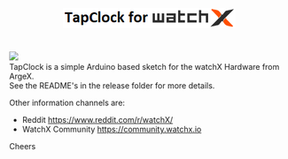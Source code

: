 <p align="center">
  <a href="http://watchx.io/"> 
    <img src="./Pictures/TapClock_for_watchX_logo.png" alt="watchX"> 
  </a>
</p>
  
#
![](https://img.shields.io/github/license/venice1200/TapClock.svg?style=flat)  
TapClock is a simple Arduino based sketch for the watchX Hardware from ArgeX.  
See the README's in the release folder for more details.

Other information channels are:
* Reddit https://www.reddit.com/r/watchX/
* WatchX Community https://community.watchx.io

Cheers
